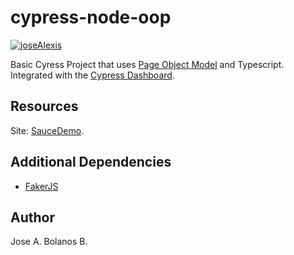# cypress-node-oop

[![joseAlexis](https://circleci.com/gh/joseAlexis/cypress-oop-demo.svg?style=svg)](https://app.circleci.com/pipelines/github/joseAlexis/cypress-oop-demo)

Basic Cyress Project that uses [Page Object Model](https://www.selenium.dev/documentation/test_practices/encouraged/page_object_models/) and Typescript.
Integrated with the [Cypress Dashboard](https://dashboard.cypress.io/projects/j1kded/runs).

## Resources

Site: [SauceDemo](https://www.saucedemo.com).

## Additional Dependencies

- [FakerJS](https://www.npmjs.com/package/@faker-js/faker)

## Author

Jose A. Bolanos B.
